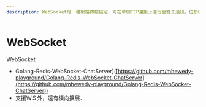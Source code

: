 ```yaml
---
description: WebSocket是一種網路傳輸協定，可在單個TCP連接上進行全雙工通訊，位於OSI模型的應用層。
---
```


# WebSocket



WebSocket

* Golang-Redis-WebSocket-ChatServer]\([https://github.com/mhewedy-playground/Golang-Redis-WebSocket-ChatServer](https://github.com/mhewedy-playground/Golang-Redis-WebSocket-ChatServer))
* 支援ＷＳ外，還有橫向擴展．

